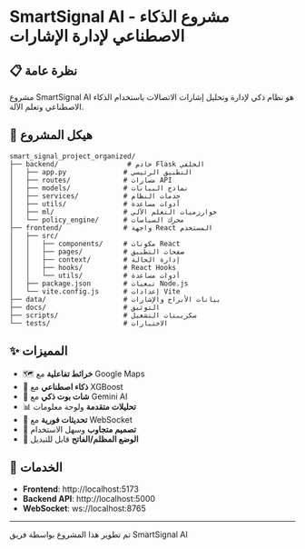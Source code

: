 # SmartSignal AI - مشروع الذكاء الاصطناعي لإدارة الإشارات

## 📋 نظرة عامة
مشروع SmartSignal AI هو نظام ذكي لإدارة وتحليل إشارات الاتصالات باستخدام الذكاء الاصطناعي وتعلم الآلة.

## 📁 هيكل المشروع

```
smart_signal_project_organized/
├── backend/                 # خادم Flask الخلفي
│   ├── app.py              # التطبيق الرئيسي
│   ├── routes/             # مسارات API
│   ├── models/             # نماذج البيانات
│   ├── services/           # خدمات النظام
│   ├── utils/              # أدوات مساعدة
│   ├── ml/                 # خوارزميات التعلم الآلي
│   └── policy_engine/      # محرك السياسات
├── frontend/               # واجهة React المستخدم
│   ├── src/
│   │   ├── components/     # مكونات React
│   │   ├── pages/          # صفحات التطبيق
│   │   ├── context/        # إدارة الحالة
│   │   ├── hooks/          # React Hooks
│   │   └── utils/          # أدوات مساعدة
│   ├── package.json        # تبعيات Node.js
│   └── vite.config.js      # إعدادات Vite
├── data/                   # بيانات الأبراج والإشارات
├── docs/                   # التوثيق
├── scripts/                # سكريبتات التشغيل
└── tests/                  # الاختبارات
```


## ✨ المميزات

- 🗺️ **خرائط تفاعلية** مع Google Maps
- 🤖 **ذكاء اصطناعي** مع XGBoost
- 💬 **شات بوت ذكي** مع Gemini AI
- 📊 **تحليلات متقدمة** ولوحة معلومات
- 🔄 **تحديثات فورية** مع WebSocket
- 📱 **تصميم متجاوب** وسهل الاستخدام
- 🌙 **الوضع المظلم/الفاتح** قابل للتبديل

## 🔗 الخدمات

- **Frontend**: http://localhost:5173
- **Backend API**: http://localhost:5000
- **WebSocket**: ws://localhost:8765



---
تم تطوير هذا المشروع بواسطة فريق SmartSignal AI
